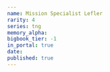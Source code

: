 ```yaml
---
name: Mission Specialist Lefler
rarity: 4
series: tng
memory_alpha:
bigbook_tier: -1
in_portal: true
date:
published: true
---
```



